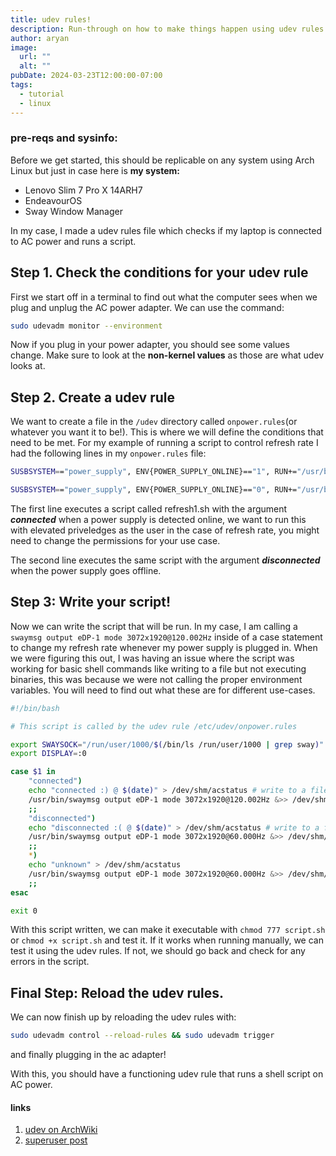 ```yaml
---
title: udev rules!
description: Run-through on how to make things happen using udev rules and bash scripts.
author: aryan
image:
  url: ""
  alt: ""
pubDate: 2024-03-23T12:00:00-07:00
tags:
  - tutorial
  - linux
---
```


### pre-reqs and sysinfo:
Before we get started, this should be replicable on any system using Arch Linux but just in case here is
**my system:**
- Lenovo Slim 7 Pro X 14ARH7
- EndeavourOS
- Sway Window Manager

In my case, I made a udev rules file which checks if my laptop is connected to AC power and runs a script.

## Step 1. Check the conditions for your udev rule
First we start off in a terminal to find out what the computer sees when we plug and unplug the AC power adapter.
We can use the command:
```bash
sudo udevadm monitor --environment
``` 
Now if you plug in your power adapter, you should see some values change. Make sure to look at the **non-kernel values** as those are what udev looks at. 

## Step 2. Create a udev rule
We want to create a file in the `/udev` directory called `onpower.rules`(or whatever you want it to be!). This is where we will define the conditions that need to be met.
For my example of running a script to control refresh rate I had the following lines in my `onpower.rules` file:
```sh
SUSBSYSTEM=="power_supply", ENV{POWER_SUPPLY_ONLINE}=="1", RUN+="/usr/bin/sudo --user=ary /usr/local/bin/refresh1.sh connected"

SUSBSYSTEM=="power_supply", ENV{POWER_SUPPLY_ONLINE}=="0", RUN+="/usr/bin/sudo --user=ary /usr/local/bin/refresh1.sh disconnected"
```
The first line executes a script called refresh1.sh with the argument ***connected*** when a power supply is detected online, we want to run this with elevated priveledges as the user in the case of refresh rate, you might need to change the permissions for your use case.

 The second line executes the same script with the argument ***disconnected*** when the power supply goes offline.

## Step 3: Write your script!
Now we can write the script that will be run. In my case, I am calling a `swaymsg output eDP-1 mode 3072x1920@120.002Hz` inside of a case statement to change my refresh rate
whenever my power supply is plugged in. When we were figuring this out, I was having an issue where the script was working for basic shell commands like writing to a file but not executing binaries, this was because we were not calling the proper environment variables. You will need to find out what these are for different use-cases.
```bash
#!/bin/bash

# This script is called by the udev rule /etc/udev/onpower.rules

export SWAYSOCK="/run/user/1000/$(/bin/ls /run/user/1000 | grep sway)"
export DISPLAY=:0

case $1 in 
    "connected")
    echo "connected :) @ $(date)" > /dev/shm/acstatus # write to a file letting us know if its connected for debugging.
    /usr/bin/swaymsg output eDP-1 mode 3072x1920@120.002Hz &>> /dev/shm/acstatus
    ;;
    "disconnected")
    echo "disconnected :( @ $(date)" > /dev/shm/acstatus # write to a file letting us know if its connected for debugging.
    /usr/bin/swaymsg output eDP-1 mode 3072x1920@60.000Hz &>> /dev/shm/acstatus
    ;;
    *)
    echo "unknown" > /dev/shm/acstatus
    /usr/bin/swaymsg output eDP-1 mode 3072x1920@60.000Hz &>> /dev/shm/acstatus
    ;;
esac

exit 0
```
With this script written, we can make it executable with `chmod 777 script.sh` or `chmod +x script.sh` and test it. If it works when running manually, we can test it using the udev rules. If not, we should go back and check for any errors in the script.

## Final Step: Reload the udev rules.
We can now finish up by reloading the udev rules with:
```bash
sudo udevadm control --reload-rules && sudo udevadm trigger
```
and finally plugging in the ac adapter!

With this, you should have a functioning udev rule that runs a shell script on AC power.
#### links
1. [udev on ArchWiki](https://wiki.archlinux.org/title/udev)
2. [superuser post](https://superuser.com/a/1426287)